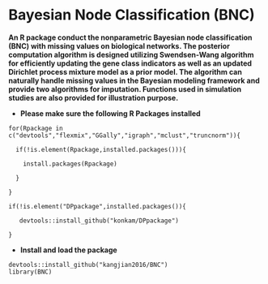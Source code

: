 # Bayesian Node Classification (BNC)

**An R package conduct the nonparametric Bayesian node classification (BNC) with missing values on biological networks. The posterior computation algorithm is designed utilizing Swendsen-Wang algorithm for efficiently updating the gene class indicators as well as an updated Dirichlet process mixture model as a prior model. The algorithm can naturally handle missing values in the Bayesian modeling framework and provide two algorithms for imputation. Functions used in simulation studies are also provided for illustration purpose.**

* **Please make sure the following R Packages installed** 
```{r}
for(Rpackage in c("devtools","flexmix","GGally","igraph","mclust","truncnorm")){

  if(!is.element(Rpackage,installed.packages())){
   
    install.packages(Rpackage)
    
  }
  
}

if(!is.element("DPpackage",installed.packages()){    

   devtools::install_github("konkam/DPpackage")
   
}
```

* **Install and load the package**
```{r}
devtools::install_github("kangjian2016/BNC")
library(BNC)
```

